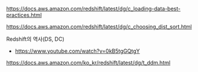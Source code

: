 https://docs.aws.amazon.com/redshift/latest/dg/c_loading-data-best-practices.html

https://docs.aws.amazon.com/redshift/latest/dg/c_choosing_dist_sort.html

Redshift의 역사(DS, DC)
- https://www.youtube.com/watch?v=0kB5tgGQtgY

https://docs.aws.amazon.com/ko_kr/redshift/latest/dg/t_ddm.html